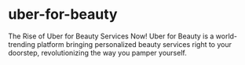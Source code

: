 # uber-for-beauty
The Rise of Uber for Beauty Services Now! Uber for Beauty is a world-trending platform bringing personalized beauty services right to your doorstep, revolutionizing the way you pamper yourself.
